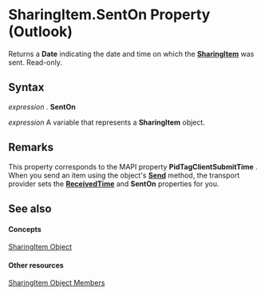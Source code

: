 
# SharingItem.SentOn Property (Outlook)

Returns a  **Date** indicating the date and time on which the **[SharingItem](63dd3451-44f3-7cc4-c6e2-7dad5835a7d2.md)** was sent. Read-only.


## Syntax

 _expression_ . **SentOn**

 _expression_ A variable that represents a **SharingItem** object.


## Remarks

This property corresponds to the MAPI property  **PidTagClientSubmitTime** . When you send an item using the object's **[Send](54f92175-0e99-f96a-56de-5fc66d97d80f.md)** method, the transport provider sets the **[ReceivedTime](cb237ce6-10d0-f2f2-c75a-8b01896e65c0.md)** and **SentOn** properties for you.


## See also


#### Concepts


[SharingItem Object](63dd3451-44f3-7cc4-c6e2-7dad5835a7d2.md)
#### Other resources


[SharingItem Object Members](719ad60e-2242-2c54-778f-006b61690389.md)

